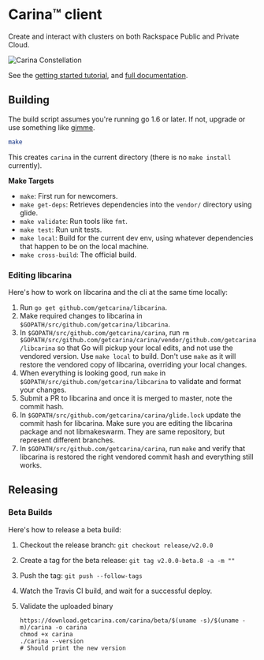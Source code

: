# Carina™ client
Create and interact with clusters on both Rackspace Public and Private Cloud.

![Carina Constellation](https://cloud.githubusercontent.com/assets/836375/10503963/e5bcca8c-72c0-11e5-8e14-2c1697297d7e.png)

See the [getting started tutorial](https://getcarina.com/docs/getting-started/getting-started-carina-cli/),
and [full documentation](https://getcarina.com/docs/reference/carina-cli/).

## Building

The build script assumes you're running go 1.6 or later. If not, upgrade or use
something like [gimme](https://github.com/travis-ci/gimme).

```bash
make
```

This creates `carina` in the current directory (there is no `make install` currently).

**Make Targets**

* `make`: First run for newcomers.
* `make get-deps`: Retrieves dependencies into the `vendor/` directory using glide.
* `make validate`: Run tools like `fmt`.
* `make test`: Run unit tests.
* `make local`: Build for the current dev env, using whatever dependencies that happen to be on the local machine.
* `make cross-build`: The official build.

### Editing libcarina
Here's how to work on libcarina and the cli at the same time locally:

1. Run `go get github.com/getcarina/libcarina`.
1. Make required changes to libcarina in `$GOPATH/src/github.com/getcarina/libcarina`.
1. In `$GOPATH/src/github.com/getcarina/carina`, run `rm $GOPATH/src/github.com/getcarina/carina/vendor/github.com/getcarina/libcarina` so that Go will pickup your local edits, and not use the vendored version. Use `make local` to build. Don't use `make` as it will restore the vendored copy of libcarina, overriding your local changes.
1. When everything is looking good, run `make` in `$GOPATH/src/github.com/getcarina/libcarina` to validate and format your changes.
1. Submit a PR to libcarina and once it is merged to master, note the commit hash.
1. In `$GOPATH/src/github.com/getcarina/carina/glide.lock` update the commit hash for libcarina. Make sure you are editing the libcarina package and not libmakeswarm. They are same repository, but represent different branches.
1. In `$GOPATH/src/github.com/getcarina/carina`, run `make` and verify that libcarina is restored the right vendored commit hash and everything still works.

## Releasing

### Beta Builds
Here's how to release a beta build:

1. Checkout the release branch: `git checkout release/v2.0.0`
1. Create a tag for the beta release: `git tag v2.0.0-beta.8 -a -m ""`
1. Push the tag: `git push --follow-tags`
1. Watch the Travis CI build, and wait for a successful deploy.
1. Validate the uploaded binary

    ```
    https://download.getcarina.com/carina/beta/$(uname -s)/$(uname -m)/carina -o carina
    chmod +x carina
    ./carina --version
    # Should print the new version
    ```
